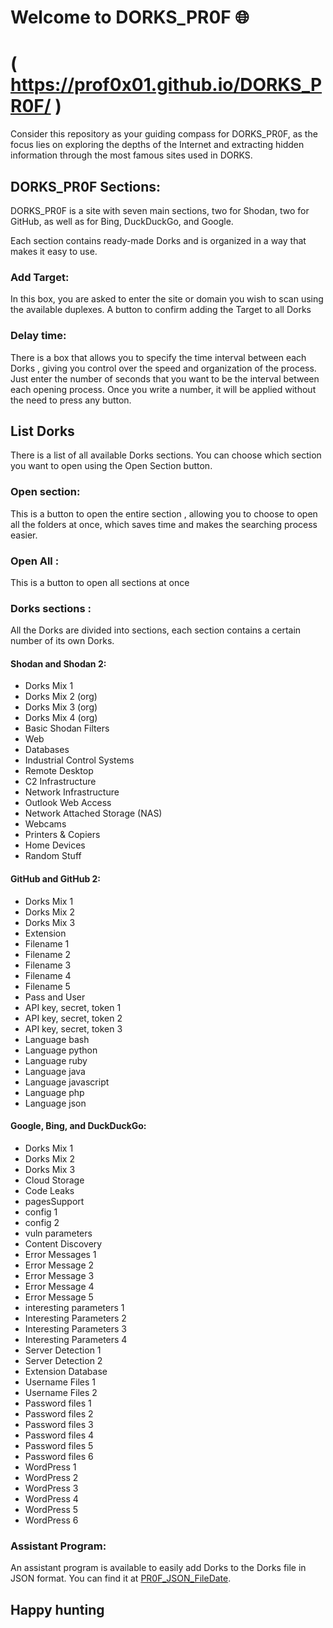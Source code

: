 # Welcome to DORKS_PR0F 🌐 

# ( https://prof0x01.github.io/DORKS_PR0F/ )

Consider this repository as your guiding compass for DORKS_PR0F, as the focus lies on exploring the depths of the Internet and extracting hidden information through the most famous sites used in DORKS.

## DORKS_PR0F Sections:

DORKS_PR0F is a site with seven main sections, two for Shodan, two for GitHub, as well as for Bing, DuckDuckGo, and Google.

Each section contains ready-made Dorks and is organized in a way that makes it easy to use.

### Add Target:

In this box, you are asked to enter the site or domain you wish to scan using the available duplexes. A button to confirm adding the Target to all Dorks

### Delay time:

There is a box that allows you to specify the time interval between each Dorks , giving you control over the speed and organization of the process. Just enter the number of seconds that you want to be the interval between each opening process. Once you write a number, it will be applied without the need to press any button.

## List Dorks

There is a list of all available Dorks sections. You can choose which section you want to open using the Open Section button.

### Open section:

This is a button to open the entire section , allowing you to choose to open all the folders at once, which saves time and makes the searching process easier.

### Open All :

This is a button to open all sections at once

### Dorks sections  :

All the Dorks are divided into sections, each section contains a certain number of its own Dorks.

#### Shodan and Shodan 2:

- Dorks Mix 1
- Dorks Mix 2 (org)
- Dorks Mix 3 (org)
- Dorks Mix 4 (org)
- Basic Shodan Filters
- Web
- Databases
- Industrial Control Systems
- Remote Desktop
- C2 Infrastructure
- Network Infrastructure
- Outlook Web Access
- Network Attached Storage (NAS)
- Webcams
- Printers & Copiers
- Home Devices
- Random Stuff

#### GitHub and GitHub 2:

- Dorks Mix 1
- Dorks Mix 2
- Dorks Mix 3
- Extension
- Filename 1
- Filename 2
- Filename 3
- Filename 4
- Filename 5
- Pass and User
- API key, secret, token 1
- API key, secret, token 2
- API key, secret, token 3
- Language bash
- Language python
- Language ruby
- Language java
- Language javascript
- Language php
- Language json

#### Google, Bing, and DuckDuckGo:

- Dorks Mix 1
- Dorks Mix 2
- Dorks Mix 3
- Cloud Storage
- Code Leaks
- pagesSupport
- config 1
- config 2
- vuln parameters
- Content Discovery
- Error Messages 1
- Error Message 2
- Error Message 3
- Error Message 4
- Error Message 5
- interesting parameters 1
- Interesting Parameters 2
- Interesting Parameters 3
- Interesting Parameters 4
- Server Detection 1
- Server Detection 2
- Extension Database
- Username Files 1
- Username Files 2
- Password files 1
- Password files 2
- Password files 3
- Password files 4
- Password files 5
- Password files 6
- WordPress 1
- WordPress 2
- WordPress 3
- WordPress 4
- WordPress 5
- WordPress 6

### Assistant Program:

An assistant program is available to easily add Dorks to the Dorks file in JSON format. You can find it at [PR0F_JSON_FileDate](https://github.com/PROF0X01/PR0F_JSON_FileDate).

## Happy hunting
